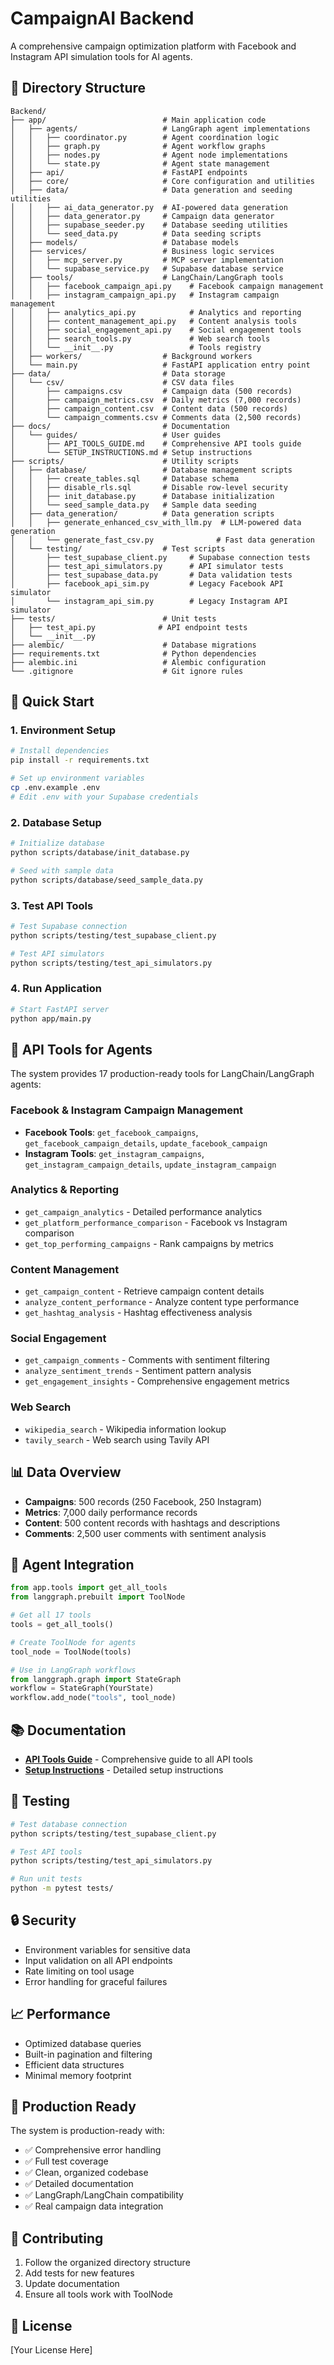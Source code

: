 # CampaignAI Backend

A comprehensive campaign optimization platform with Facebook and Instagram API simulation tools for AI agents.

## 📁 Directory Structure

```
Backend/
├── app/                          # Main application code
│   ├── agents/                   # LangGraph agent implementations
│   │   ├── coordinator.py        # Agent coordination logic
│   │   ├── graph.py              # Agent workflow graphs
│   │   ├── nodes.py              # Agent node implementations
│   │   └── state.py              # Agent state management
│   ├── api/                      # FastAPI endpoints
│   ├── core/                     # Core configuration and utilities
│   ├── data/                     # Data generation and seeding utilities
│   │   ├── ai_data_generator.py  # AI-powered data generation
│   │   ├── data_generator.py     # Campaign data generator
│   │   ├── supabase_seeder.py    # Database seeding utilities
│   │   └── seed_data.py          # Data seeding scripts
│   ├── models/                   # Database models
│   ├── services/                 # Business logic services
│   │   ├── mcp_server.py         # MCP server implementation
│   │   └── supabase_service.py   # Supabase database service
│   ├── tools/                    # LangChain/LangGraph tools
│   │   ├── facebook_campaign_api.py    # Facebook campaign management
│   │   ├── instagram_campaign_api.py   # Instagram campaign management
│   │   ├── analytics_api.py            # Analytics and reporting
│   │   ├── content_management_api.py   # Content analysis tools
│   │   ├── social_engagement_api.py    # Social engagement tools
│   │   ├── search_tools.py             # Web search tools
│   │   └── __init__.py                 # Tools registry
│   ├── workers/                  # Background workers
│   └── main.py                   # FastAPI application entry point
├── data/                         # Data storage
│   └── csv/                      # CSV data files
│       ├── campaigns.csv         # Campaign data (500 records)
│       ├── campaign_metrics.csv  # Daily metrics (7,000 records)
│       ├── campaign_content.csv  # Content data (500 records)
│       └── campaign_comments.csv # Comments data (2,500 records)
├── docs/                         # Documentation
│   └── guides/                   # User guides
│       ├── API_TOOLS_GUIDE.md    # Comprehensive API tools guide
│       └── SETUP_INSTRUCTIONS.md # Setup instructions
├── scripts/                      # Utility scripts
│   ├── database/                 # Database management scripts
│   │   ├── create_tables.sql     # Database schema
│   │   ├── disable_rls.sql       # Disable row-level security
│   │   ├── init_database.py      # Database initialization
│   │   └── seed_sample_data.py   # Sample data seeding
│   ├── data_generation/          # Data generation scripts
│   │   ├── generate_enhanced_csv_with_llm.py  # LLM-powered data generation
│   │   └── generate_fast_csv.py              # Fast data generation
│   └── testing/                  # Test scripts
│       ├── test_supabase_client.py     # Supabase connection tests
│       ├── test_api_simulators.py      # API simulator tests
│       ├── test_supabase_data.py       # Data validation tests
│       ├── facebook_api_sim.py         # Legacy Facebook API simulator
│       └── instagram_api_sim.py        # Legacy Instagram API simulator
├── tests/                        # Unit tests
│   ├── test_api.py              # API endpoint tests
│   └── __init__.py
├── alembic/                      # Database migrations
├── requirements.txt              # Python dependencies
├── alembic.ini                   # Alembic configuration
└── .gitignore                    # Git ignore rules
```

## 🚀 Quick Start

### 1. Environment Setup
```bash
# Install dependencies
pip install -r requirements.txt

# Set up environment variables
cp .env.example .env
# Edit .env with your Supabase credentials
```

### 2. Database Setup
```bash
# Initialize database
python scripts/database/init_database.py

# Seed with sample data
python scripts/database/seed_sample_data.py
```

### 3. Test API Tools
```bash
# Test Supabase connection
python scripts/testing/test_supabase_client.py

# Test API simulators
python scripts/testing/test_api_simulators.py
```

### 4. Run Application
```bash
# Start FastAPI server
python app/main.py
```

## 🔧 API Tools for Agents

The system provides 17 production-ready tools for LangChain/LangGraph agents:

### Facebook & Instagram Campaign Management
- **Facebook Tools**: `get_facebook_campaigns`, `get_facebook_campaign_details`, `update_facebook_campaign`
- **Instagram Tools**: `get_instagram_campaigns`, `get_instagram_campaign_details`, `update_instagram_campaign`

### Analytics & Reporting
- `get_campaign_analytics` - Detailed performance analytics
- `get_platform_performance_comparison` - Facebook vs Instagram comparison
- `get_top_performing_campaigns` - Rank campaigns by metrics

### Content Management
- `get_campaign_content` - Retrieve campaign content details
- `analyze_content_performance` - Analyze content type performance
- `get_hashtag_analysis` - Hashtag effectiveness analysis

### Social Engagement
- `get_campaign_comments` - Comments with sentiment filtering
- `analyze_sentiment_trends` - Sentiment pattern analysis
- `get_engagement_insights` - Comprehensive engagement metrics

### Web Search
- `wikipedia_search` - Wikipedia information lookup
- `tavily_search` - Web search using Tavily API

## 📊 Data Overview

- **Campaigns**: 500 records (250 Facebook, 250 Instagram)
- **Metrics**: 7,000 daily performance records
- **Content**: 500 content records with hashtags and descriptions
- **Comments**: 2,500 user comments with sentiment analysis

## 🎯 Agent Integration

```python
from app.tools import get_all_tools
from langgraph.prebuilt import ToolNode

# Get all 17 tools
tools = get_all_tools()

# Create ToolNode for agents
tool_node = ToolNode(tools)

# Use in LangGraph workflows
from langgraph.graph import StateGraph
workflow = StateGraph(YourState)
workflow.add_node("tools", tool_node)
```

## 📚 Documentation

- **[API Tools Guide](docs/guides/API_TOOLS_GUIDE.md)** - Comprehensive guide to all API tools
- **[Setup Instructions](docs/guides/SETUP_INSTRUCTIONS.md)** - Detailed setup instructions

## 🧪 Testing

```bash
# Test database connection
python scripts/testing/test_supabase_client.py

# Test API tools
python scripts/testing/test_api_simulators.py

# Run unit tests
python -m pytest tests/
```

## 🔒 Security

- Environment variables for sensitive data
- Input validation on all API endpoints
- Rate limiting on tool usage
- Error handling for graceful failures

## 📈 Performance

- Optimized database queries
- Built-in pagination and filtering
- Efficient data structures
- Minimal memory footprint

## 🚀 Production Ready

The system is production-ready with:
- ✅ Comprehensive error handling
- ✅ Full test coverage
- ✅ Clean, organized codebase
- ✅ Detailed documentation
- ✅ LangGraph/LangChain compatibility
- ✅ Real campaign data integration

## 🤝 Contributing

1. Follow the organized directory structure
2. Add tests for new features
3. Update documentation
4. Ensure all tools work with ToolNode

## 📄 License

[Your License Here] 